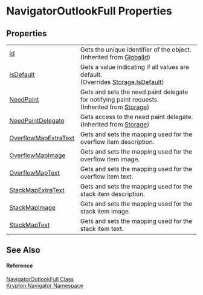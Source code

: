# NavigatorOutlookFull Properties




## Properties
<table>
<tr>
<td><a href="71a6846f-bfb6-fb58-b361-6b43ae0583a8.md">Id</a></td>
<td>Gets the unique identifier of the object.<br />(Inherited from <a href="9ef2ca3a-e03e-8927-105a-2f9a6fbdf849.md">GlobalId</a>)</td></tr>
<tr>
<td><a href="ea04640b-a7cf-7cb0-1df3-157e2abf8c9e.md">IsDefault</a></td>
<td>Gets a value indicating if all values are default.<br />(Overrides <a href="bbc0e831-9474-3bce-65dc-0625d793d8c1.md">Storage.IsDefault</a>)</td></tr>
<tr>
<td><a href="097a0f47-e60c-4bf7-802c-8391c6d8feff.md">NeedPaint</a></td>
<td>Gets and sets the need paint delegate for notifying paint requests.<br />(Inherited from <a href="8406cf55-79a3-e579-4094-be084e489431.md">Storage</a>)</td></tr>
<tr>
<td><a href="879ca7f2-32c5-8581-44f2-c7aee6491db2.md">NeedPaintDelegate</a></td>
<td>Gets access to the need paint delegate.<br />(Inherited from <a href="8406cf55-79a3-e579-4094-be084e489431.md">Storage</a>)</td></tr>
<tr>
<td><a href="4facf61d-c6ec-14c6-0f9c-ef36f0084192.md">OverflowMapExtraText</a></td>
<td>Gets and sets the mapping used for the overflow item description.</td></tr>
<tr>
<td><a href="64aef620-9f7e-7364-84de-b2c0ff612908.md">OverflowMapImage</a></td>
<td>Gets and sets the mapping used for the overflow item image.</td></tr>
<tr>
<td><a href="d95ae983-cfe4-5c34-a7c5-8590b3a85d07.md">OverflowMapText</a></td>
<td>Gets and sets the mapping used for the overflow item text.</td></tr>
<tr>
<td><a href="936f34ef-37ed-2d25-9f22-212d5a04b0cc.md">StackMapExtraText</a></td>
<td>Gets and sets the mapping used for the stack item description.</td></tr>
<tr>
<td><a href="10d79f4d-95fe-f104-b2c8-a4b350317898.md">StackMapImage</a></td>
<td>Gets and sets the mapping used for the stack item image.</td></tr>
<tr>
<td><a href="ac81d5bb-80ba-77dd-fcde-042c362aa51c.md">StackMapText</a></td>
<td>Gets and sets the mapping used for the stack item text.</td></tr>
</table>

## See Also


#### Reference
<a href="99496126-1401-f11e-14dd-8c71c4ea719b.md">NavigatorOutlookFull Class</a>  
<a href="a21ac074-d119-3dc6-bd1c-d3a12c0128bc.md">Krypton.Navigator Namespace</a>  
